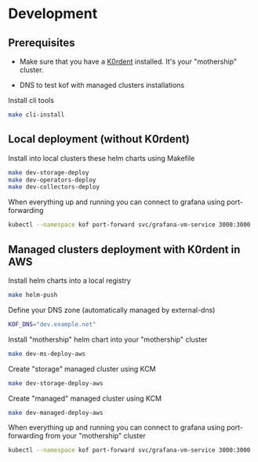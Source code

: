 # Development

## Prerequisites

* Make sure that you have a [K0rdent](https://github.com/K0rdent/kcm/blob/main/docs/dev.md) installed.
It's your "mothership" cluster.

* DNS to test kof with managed clusters installations

Install cli tools

```bash
make cli-install
```

## Local deployment (without K0rdent)

Install into local clusters these helm charts using Makefile

```bash
make dev-storage-deploy
make dev-operators-deploy
make dev-collectors-deploy
```

When everything up and running you can connect to grafana using port-forwarding

```bash
kubectl --namespace kof port-forward svc/grafana-vm-service 3000:3000
```

## Managed clusters deployment with K0rdent in AWS

Install helm charts into a local registry

```bash
make helm-push
```

Define your DNS zone (automatically managed by external-dns)

```bash
KOF_DNS="dev.example.net"
```

Install "mothership" helm chart into your "mothership" cluster


```bash
make dev-ms-deploy-aws
```

Create "storage" managed cluster using KCM

```bash
make dev-storage-deploy-aws
```

Create "managed" managed cluster using KCM

```bash
make dev-managed-deploy-aws
```

When everything up and running you can connect to grafana using port-forwarding from your "mothership" cluster

```bash
kubectl --namespace kof port-forward svc/grafana-vm-service 3000:3000
```
